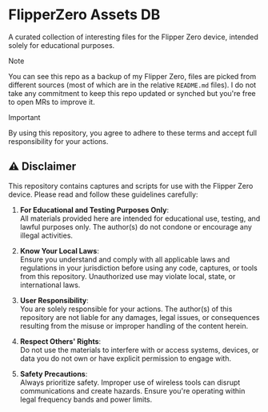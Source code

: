 # FlipperZero Assets DB

A curated collection of interesting files for the Flipper Zero device, intended solely for educational purposes.

> [!NOTE]
> You can see this repo as a backup of my Flipper Zero, files are picked from different sources (most of which are in the relative `README.md` files). I do not take any commitment to keep this repo updated or synched but you're free to open MRs to improve it.

> [!IMPORTANT]
> By using this repository, you agree to adhere to these terms and accept full responsibility for your actions.

## ⚠️ Disclaimer
 
This repository contains captures and scripts for use with the Flipper Zero device. Please read and follow these guidelines carefully:

1. **For Educational and Testing Purposes Only**:  
   All materials provided here are intended for educational use, testing, and lawful purposes only. The author(s) do not condone or encourage any illegal activities.

2. **Know Your Local Laws**:  
   Ensure you understand and comply with all applicable laws and regulations in your jurisdiction before using any code, captures, or tools from this repository. Unauthorized use may violate local, state, or international laws.

3. **User Responsibility**:  
   You are solely responsible for your actions. The author(s) of this repository are not liable for any damages, legal issues, or consequences resulting from the misuse or improper handling of the content herein.

4. **Respect Others' Rights**:  
   Do not use the materials to interfere with or access systems, devices, or data you do not own or have explicit permission to engage with.

5. **Safety Precautions**:  
   Always prioritize safety. Improper use of wireless tools can disrupt communications and create hazards. Ensure you're operating within legal frequency bands and power limits.
